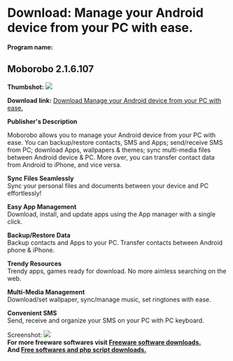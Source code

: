# Download: Manage your Android device from your PC with ease.

**Program name:**

## Moborobo 2.1.6.107

  
**Thumbshot:** ![](http://www.freewarefiles.com/screenshot/moborobo_md.jpg)   
  
**Download link:** [Download Manage your Android device from your PC with ease.](http://freesoftwares.boysofts.com/Moborobo_program_80184.html)  
  


**Publisher's Description**  
  


Moborobo allows you to manage your Android device from your PC with ease. You can backup/restore contacts, SMS and Apps; send/receive SMS from PC; download Apps, wallpapers & themes; sync multi-media files between Android device & PC. More over, you can transfer contact data from Android to iPhone, and vice versa. 

**Sync Files Seamlessly**  
Sync your personal files and documents between your device and PC effortlessly!

**Easy App Management**  
Download, install, and update apps using the App manager with a single click.

**Backup/Restore Data**  
Backup contacts and Apps to your PC. Transfer contacts between Android phone & iPhone.

**Trendy Resources**  
Trendy apps, games ready for download. No more aimless searching on the web.

**Multi-Media Management**  
Download/set wallpaper, sync/manage music, set ringtones with ease.

**Convenient SMS**  
Send, receive and organize your SMS on your PC with PC keyboard.

  
  
Screenshot: ![](http://www.freewarefiles.com/screenshot/moborobo.jpg)   
**For more freeware softwares visit [Freeware software downloads.](http://freesoftwares.boysofts.com/)**   
**And [Free softwares and php script downloads.](http://www.boysofts.com/)**
